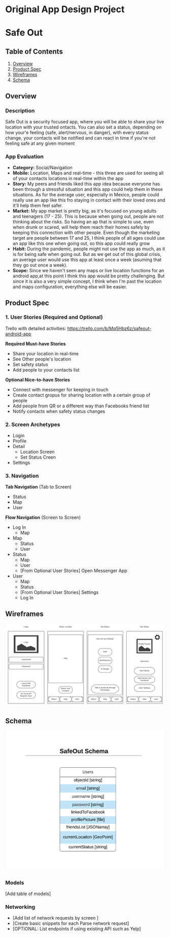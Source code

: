 Original App Design Project
===

# Safe Out

## Table of Contents
1. [Overview](#Overview)
1. [Product Spec](#Product-Spec)
1. [Wireframes](#Wireframes)
2. [Schema](#Schema)

## Overview
### Description
Safe Out is a security focused app, where you will be able to share your live location with your trusted ontacts. You can also set a status, depending on how your'e feeling (safe, alert/nervous, in danger), with every status change, your contacts will be notified and can react in time if you're not feeling safe at any given moment

### App Evaluation
- **Category:** Social/Navigation
- **Mobile:** Location, Maps and real-time - this three are used for seeing all of your contacts locations in real-time within the app
- **Story:** My peers and friends liked this app idea because everyone has been through a stressful situation and this app could help them in these situations.
As for the average user, especially in Mexico, people could really use an app like this fro staying in contact with their loved ones and it'll help them feel safer.
- **Market:** My app market is pretty big, as it's focused on young adults and teenagers (17 - 25). This is because when going out, people are not thinking about the risks. So having an ap that is simple to use, even when drunk or scared, will help them reach their homes safely by keeping this connection with other people.
Even though the marketing target are people between 17 and 25, I think people of all ages could use an app like this one when going out, so this app could really grow
- **Habit:** During the pandemic, people might not use the app as much, as it is for being safe when going out. But as we get out of this global crisis, an average user would use this app at least once a week (asuming that they go out once a week).
- **Scope:** Since we haven't seen any maps or live location functions for an android app,at this point I think this app would be pretty challenging. But since it is also a very simple concept, I think when I'm past the location and maps configuration, everything else will be easier.

## Product Spec

### 1. User Stories (Required and Optional)
 Trello with detailed activities: https://trello.com/b/Mq5Hbz6z/safeout-android-app

**Required Must-have Stories**

* Share your location in real-time
* See Other people's location 
* Set safety status
* Add people to your contacts list

**Optional Nice-to-have Stories**

* Connect with messenger for keeping in touch
* Create contact gropus for sharing location with a certain group of people
* Add people from QR or a different way than Facebooks friend list
* Notify contacts when safety status changes

### 2. Screen Archetypes

* Login
* Profile
* Detail
   * Location Screen
   * Set Status Creen
* Settings

### 3. Navigation

**Tab Navigation** (Tab to Screen)

* Status
* Map
* User

**Flow Navigation** (Screen to Screen)

* Log In
   * Map
* Map
   * Status
   * User
* Status
   * Map
   * User
   * [From Optional User Stories] Open Messenger App
* User
   * Map
   * Status
   * [From Optional User Stories] Settings
   * Log In

## Wireframes
<img src="https://github.com/SebastianJuncosL/SafeOutApp/blob/main/Wireframe%20image.png" width=600>

## Schema 
<img src="https://github.com/SebastianJuncosL/SafeOutApp/blob/main/SafeOut%20DBMS%20Schema.png" width=600>

### Models
[Add table of models]
### Networking
- [Add list of network requests by screen ]
- [Create basic snippets for each Parse network request]
- [OPTIONAL: List endpoints if using existing API such as Yelp]
